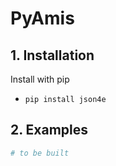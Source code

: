 # PyAmis

## 1. Installation

Install with pip

- ```pip install json4e```

## 2. Examples

```python
# to be built
```
